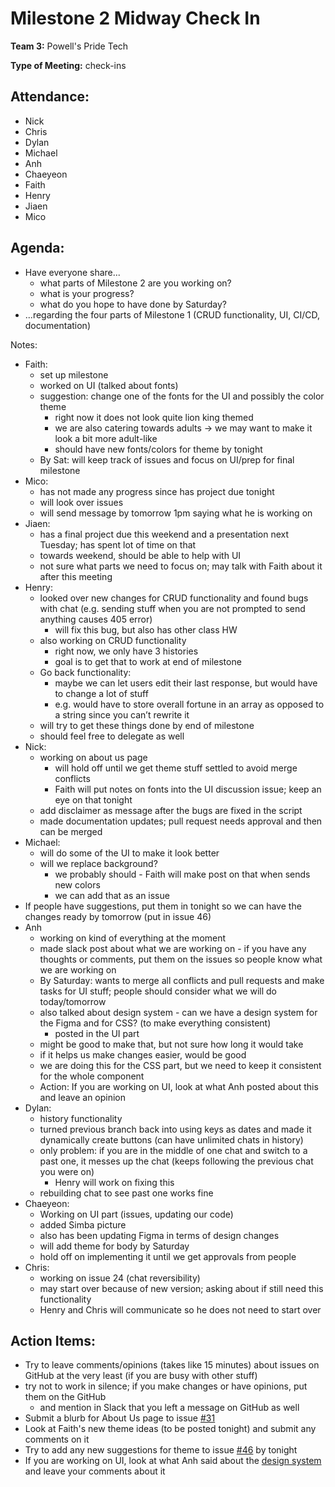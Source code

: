 # Milestone 2 Midway Check In

**Team 3:** Powell's Pride Tech

**Type of Meeting:** check-ins

## Attendance:

* Nick
* Chris
* Dylan
* Michael
* Anh
* Chaeyeon
* Faith
* Henry
* Jiaen
* Mico

## Agenda:

* Have everyone share...
  * what parts of Milestone 2 are you working on?
  * what is your progress?
  * what do you hope to have done by Saturday?
* ...regarding the four parts of Milestone 1 (CRUD functionality, UI, CI/CD, documentation)

Notes:
* Faith:
    * set up milestone
    * worked on UI (talked about fonts)
    * suggestion: change one of the fonts for the UI and possibly the color theme
        * right now it does not look quite lion king themed
        * we are also catering towards adults -> we may want to make it look a bit more adult-like
        * should have new fonts/colors for theme by tonight
    * By Sat: will keep track of issues and focus on UI/prep for final milestone
* Mico:
    * has not made any progress since has project due tonight
    * will look over issues
    * will send message by tomorrow 1pm saying what he is working on
* Jiaen:
    * has a final project due this weekend and a presentation next Tuesday; has spent lot of time on that
    * towards weekend, should be able to help with UI
    * not sure what parts we need to focus on; may talk with Faith about it after this meeting
* Henry:
    * looked over new changes for CRUD functionality and found bugs with chat (e.g. sending stuff when you are not prompted to send anything causes 405 error)
        * will fix this bug, but also has other class HW
    * also working on CRUD functionality
        * right now, we only have 3 histories
        * goal is to get that to work at end of milestone
    * Go back functionality:
        * maybe we can let users edit their last response, but would have to change a lot of stuff
        * e.g. would have to store overall fortune in an array as opposed to a string since you can’t rewrite it
    * will try to get these things done by end of milestone
    * should feel free to delegate as well
* Nick:
    * working on about us page
        * will hold off until we get theme stuff settled to avoid merge conflicts
        * Faith will put notes on fonts into the UI discussion issue; keep an eye on that tonight
    * add disclaimer as message after the bugs are fixed in the script
    * made documentation updates; pull request needs approval and then can be merged
* Michael:
    * will do some of the UI to make it look better
    * will we replace background?
        * we probably should - Faith will make post on that when sends new colors
        * we can add that as an issue
* If people have suggestions, put them in tonight so we can have the changes ready by tomorrow (put in issue 46)
* Anh
    * working on kind of everything at the moment
    * made slack post about what we are working on - if you have any thoughts or comments, put them on the issues so people know what we are working on
    * By Saturday: wants to merge all conflicts and pull requests and make tasks for UI stuff; people should consider what we will do today/tomorrow
    * also talked about design system - can we have a design system for the Figma and for CSS? (to make everything consistent)
        * posted in the UI part
    * might be good to make that, but not sure how long it would take
    * if it helps us make changes easier, would be good
    * we are doing this for the CSS part, but we need to keep it consistent for the whole component
    * Action: If you are working on UI, look at what Anh posted about this and leave an opinion
* Dylan:
    * history functionality
    * turned previous branch back into using keys as dates and made it dynamically create buttons (can have unlimited chats in history)
    * only problem: if you are in the middle of one chat and switch to a past one, it messes up the chat (keeps following the previous chat you were on)
        * Henry will work on fixing this
    * rebuilding chat to see past one works fine
* Chaeyeon:
    * Working on UI part (issues, updating our code)
    * added Simba picture
    * also has been updating Figma in terms of design changes
    * will add theme for body by Saturday
    * hold off on implementing it until we get approvals from people
* Chris:
    * working on issue 24 (chat reversibility)
    * may start over because of new version; asking about if still need this functionality
    * Henry and Chris will communicate so he does not need to start over

## Action Items:

* Try to leave comments/opinions (takes like 15 minutes) about issues on GitHub at the very least (if you are busy with other stuff)
* try not to work in silence; if you make changes or have opinions, put them on the GitHub
    * and mention in Slack that you left a message on GitHub as well
* Submit a blurb for About Us page to issue [#31](https://github.com/cse110-sp23-group3/cse110-sp23-group3/issues/31)
* Look at Faith's new theme ideas (to be posted tonight) and submit any comments on it
* Try to add any new suggestions for theme to issue [#46](https://github.com/cse110-sp23-group3/cse110-sp23-group3/issues/46) by tonight
* If you are working on UI, look at what Anh said about the [design system](https://github.com/cse110-sp23-group3/cse110-sp23-group3/issues/46#issue-1735613222) and leave your comments about it
